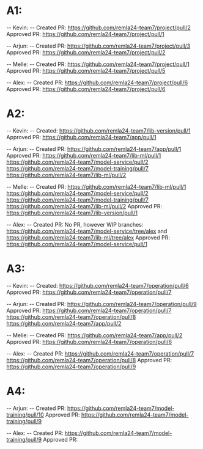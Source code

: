 # A1:

-- Kevin: --
Created PR: https://github.com/remla24-team7/project/pull/2
Approved PR: https://github.com/remla24-team7/project/pull/1

-- Arjun: --
Created PR: https://github.com/remla24-team7/project/pull/3
Approved PR: https://github.com/remla24-team7/project/pull/2

-- Melle: --
Created PR: https://github.com/remla24-team7/project/pull/1
Approved PR: https://github.com/remla24-team7/project/pull/5

-- Alex: --
Created PR: https://github.com/remla24-team7/project/pull/6
Approved PR: https://github.com/remla24-team7/project/pull/6

# A2: 

-- Kevin: --
Created: https://github.com/remla24-team7/lib-version/pull/1
Approved PR: https://github.com/remla24-team7/app/pull/1

-- Arjun: --
Created PR: https://github.com/remla24-team7/app/pull/1
Approved PR: https://github.com/remla24-team7/lib-ml/pull/1
https://github.com/remla24-team7/model-service/pull/2
https://github.com/remla24-team7/model-training/pull/7
https://github.com/remla24-team7/lib-ml/pull/2

-- Melle: -- 
Created PR: https://github.com/remla24-team7/lib-ml/pull/1 https://github.com/remla24-team7/model-service/pull/2
https://github.com/remla24-team7/model-training/pull/7
https://github.com/remla24-team7/lib-ml/pull/2
Approved PR: https://github.com/remla24-team7/lib-version/pull/1

-- Alex: --
Created PR: No PR, however WIP branches: https://github.com/remla24-team7/model-service/tree/alex and https://github.com/remla24-team7/lib-ml/tree/alex
Approved PR: https://github.com/remla24-team7/model-service/pull/1

# A3:

-- Kevin: --
Created: https://github.com/remla24-team7/operation/pull/6
Approved PR: https://github.com/remla24-team7/operation/pull/7

-- Arjun: --
Created PR: https://github.com/remla24-team7/operation/pull/9
Approved PR: https://github.com/remla24-team7/operation/pull/7 https://github.com/remla24-team7/operation/pull/8 https://github.com/remla24-team7/app/pull/2

-- Melle: -- 
Created PR: https://github.com/remla24-team7/app/pull/2
Approved PR: https://github.com/remla24-team7/operation/pull/6

-- Alex: --
Created PR: https://github.com/remla24-team7/operation/pull/7 https://github.com/remla24-team7/operation/pull/8
Approved PR: https://github.com/remla24-team7/operation/pull/9


# A4: 

-- Arjun: --
Created PR: https://github.com/remla24-team7/model-training/pull/10
Approved PR: https://github.com/remla24-team7/model-training/pull/9

-- Alex: --
Created PR: https://github.com/remla24-team7/model-training/pull/9
Approved PR: 
